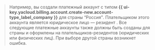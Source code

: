 > Например, вы создали платежный аккаунт с типом **{{ ui-key.yacloud.billing.account.create-new.account-type_label_company }}** для страны <q>Россия</q>. Плательщиком этого аккаунта является юридическое лицо — резидент . Все следующие платежные аккаунты также должны быть созданы для страны  и оформлены на плательщиков-резидентов  (юридических или физических лиц). При выборе другой страны возникнет ошибка.